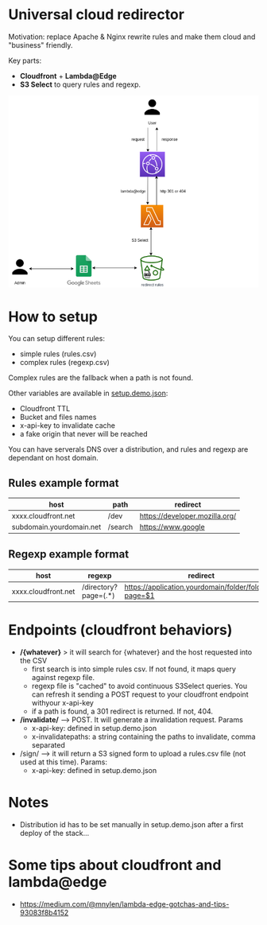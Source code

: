 # Universal cloud redirector

Motivation: replace Apache & Nginx rewrite rules and make them cloud and "business" friendly.

Key parts:

* **Cloudfront** + **Lambda@Edge** 
* **S3 Select** to query rules and regexp.

![](docs/cloud-redirect.png)

# How to setup

You can setup different rules:

* simple rules (rules.csv)
* complex rules (regexp.csv)

Complex rules are the fallback when a path is not found.

Other variables are available in [setup.demo.json](setup.demo.json):

* Cloudfront TTL
* Bucket and files names
* x-api-key to invalidate cache
* a fake origin that never will be reached 

You can have serverals DNS over a distribution, and rules and regexp are dependant on host domain.

## Rules example format

host                            | path                     | redirect
--------------------------------|--------------------------|------------------------
xxxx.cloudfront.net             | /dev                     | https://developer.mozilla.org/  
subdomain.yourdomain.net        | /search                  | https://www.google  

## Regexp example format

host                            | regexp                   | redirect
--------------------------------|--------------------------|------------------------
xxxx.cloudfront.net             | /directory?page=(.*)     | https://application.yourdomain/folder/folder1/?page=$1  


# Endpoints (cloudfront behaviors)

* **/{whatever}** > it will search for {whatever} and the host requested into the CSV
    * first search is into simple rules csv. If not found, it maps query against regexp file. 
    * regexp file is "cached" to avoid continuous S3Select queries. You can refresh it sending a POST request to your cloudfront endpoint withyour x-api-key
    * if a path is found, a 301 redirect is returned. If not, 404. 
* **/invalidate/** --> POST. It will generate a invalidation request. Params
    * x-api-key: defined in setup.demo.json
    * x-invalidatepaths: a string containing the paths to invalidate, comma separated
* /sign/ --> it will return a S3 signed form to upload a rules.csv file (not used at this time). Params:
    * x-api-key: defined in setup.demo.json

# Notes

* Distribution id has to be set manually in setup.demo.json after a first deploy of the stack... 

# Some tips about cloudfront and lambda@edge

* https://medium.com/@mnylen/lambda-edge-gotchas-and-tips-93083f8b4152
